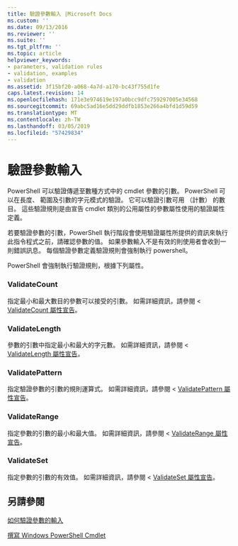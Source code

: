 ```yaml
---
title: 驗證參數輸入 |Microsoft Docs
ms.custom: ''
ms.date: 09/13/2016
ms.reviewer: ''
ms.suite: ''
ms.tgt_pltfrm: ''
ms.topic: article
helpviewer_keywords:
- parameters, validation rules
- validation, examples
- validation
ms.assetid: 3f15bf20-a068-4a7d-a170-bc43f755d1fe
caps.latest.revision: 14
ms.openlocfilehash: 171e3e974619e197a0bcc9dfc759297005e34568
ms.sourcegitcommit: 69abc5ad16e5dd29ddfb1853e266a4bfd1d59d59
ms.translationtype: MT
ms.contentlocale: zh-TW
ms.lasthandoff: 03/05/2019
ms.locfileid: "57429834"
---
```

# <a name="validating-parameter-input"></a>驗證參數輸入

PowerShell 可以驗證傳遞至數種方式中的 cmdlet 參數的引數。
PowerShell 可以在長度、 範圍及引數的字元模式的驗證。
它可以驗證引數可用 （計數） 的數目。
這些驗證規則是由宣告 cmdlet 類別的公用屬性的參數屬性使用的驗證屬性定義。

若要驗證參數的引數，PowerShell 執行階段會使用驗證屬性所提供的資訊來執行此指令程式之前，請確認參數的值。
如果參數輸入不是有效的則使用者會收到一則錯誤訊息。
每個驗證參數定義驗證規則會強制執行 powershell。

PowerShell 會強制執行驗證規則，根據下列屬性。

### <a name="validatecount"></a>ValidateCount

指定最小和最大數目的參數可以接受的引數。
如需詳細資訊，請參閱 < [ValidateCount 屬性宣告](./validatecount-attribute-declaration.md)。

### <a name="validatelength"></a>ValidateLength

參數的引數中指定最小和最大的字元數。
如需詳細資訊，請參閱 < [ValidateLength 屬性宣告](./validatelength-attribute-declaration.md)。

### <a name="validatepattern"></a>ValidatePattern

指定驗證參數的引數的規則運算式。
如需詳細資訊，請參閱 < [ValidatePattern 屬性宣告](./validatepattern-attribute-declaration.md)。

### <a name="validaterange"></a>ValidateRange

指定參數的引數的最小和最大值。
如需詳細資訊，請參閱 < [ValidateRange 屬性宣告](./validaterange-attribute-declaration.md)。

### <a name="validateset"></a>ValidateSet

指定參數的引數的有效值。
如需詳細資訊，請參閱 < [ValidateSet 屬性宣告](./validateset-attribute-declaration.md)。

## <a name="see-also"></a>另請參閱

[如何驗證參數的輸入](./how-to-validate-parameter-input.md)

[撰寫 Windows PowerShell Cmdlet](./writing-a-windows-powershell-cmdlet.md)
